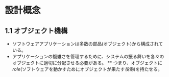 # 設計概念


## 1.1 オブジェクト機構
* ソフトウェアアプリケーションは多数の部品(オブジェクト)から構成されている。
* アプリケーションの複雑さを管理するために、システムの振る舞いを各々のオブジェクトに適切に分配させる必要がある。
** つまり、オブジェクトに*role*(ソフトウェアを動かすためにオブジェクトが果たす*役割*)を持たせる。
